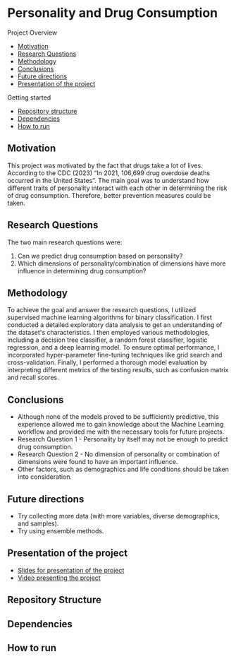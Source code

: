 # Personality and Drug Consumption

Project Overview
- [Motivation](#motivation)
- [Research Questions](#rq)
- [Methodology](#methodology)
- [Conclusions](#conclusions)
- [Future directions](#futuredirections)
- [Presentation of the project](#presentation)

Getting started
- [Repository structure](#repo)
- [Dependencies](#dependencies)
- [How to run](#run)

## Motivation <a name="motivation"></a>
This project was motivated by the fact that drugs take a lot of lives. According to the CDC (2023) “In 2021, 106,699 drug overdose deaths occurred in the United States”. The main goal was to understand how different traits of personality interact with each other in determining the risk of drug consumption. Therefore, better prevention measures could be taken. 

## Research Questions <a name="rq"></a>
The two main research questions were:
1. Can we predict drug consumption based on personality?
2. Which dimensions of personality/combination of dimensions have more influence in determining drug consumption?

## Methodology <a name="methodology"></a>
To achieve the goal and answer the research questions, I utilized supervised machine learning algorithms for binary classification. I first conducted a detailed exploratory data analysis to get an understanding of the dataset's characteristics. I then employed various methodologies, including a decision tree classifier, a random forest classifier, logistic regression, and a deep learning model. To ensure optimal performance, I incorporated hyper-parameter fine-tuning techniques like grid search and cross-validation. Finally, I performed a thorough model evaluation by interpreting different metrics of the testing results, such as confusion matrix and recall scores. 

## Conclusions  <a name="conclusions"></a>
* Although none of the models proved to be sufficiently predictive, this experience allowed me to gain knowledge about the Machine Learning workflow and provided me with the necessary tools for future projects.
* Research Question 1 -  Personality by itself may not be enough to predict drug consumption.
* Research Question 2 - No dimension of personality or combination of dimensions were found to have an important influence.
* Other factors,  such as  demographics and life conditions should be taken into consideration.

## Future directions <a name="futuredirections"></a>
* Try collecting more data (with more variables, diverse demographics, and samples).
* Try using ensemble methods.

## Presentation of the project <a name="presentation"></a>
- [Slides for presentation of the project](https://www.canva.com/design/DAF-qJzHIY8/3lxNBafm2T4qWBzBc6a5kQ/view?utm_content=DAF-qJzHIY8&utm_campaign=designshare&utm_medium=link&utm_source=editor)
- [Video presenting the project](https://drive.google.com/file/d/1U0d5iA_lCYjTB0uFn75KX8PonKDrr6S6/view)

## Repository Structure <a name="repo"></a>

## Dependencies <a name="dependencies"></a>

## How to run <a name="run"></a>
